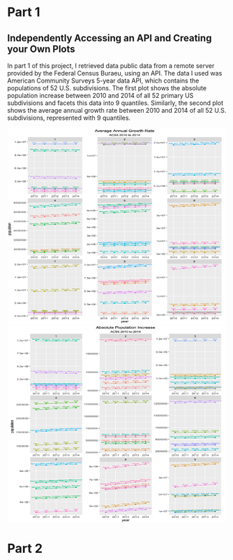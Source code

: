 # Part 1

## Independently Accessing an API and Creating your Own Plots

In part 1 of this project, I retrieved data public data from a remote server provided by the Federal Census Buraeu, using an API. The data I used was American Community Surveys 5-year data API, which contains the populations of 52 U.S. subdivisions. The first plot shows the absolute population increase between 2010 and 2014 of all 52 primary US subdivisions and facets this data into 9 quantiles. Similarly, the second plot shows the average annual growth rate between 2010 and 2014 of all 52 U.S. subdivisions, represented with 9 quantiles. 

<img src="project2pt1.png" width="500" height="450" />

<img src="project 2pt1.2.png" width="500" height="450" />

# Part 2

